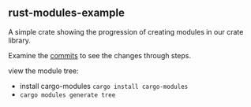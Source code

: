 ## rust-modules-example

A simple crate showing the progression of creating modules in our crate library.

Examine the [commits](https://github.com/talves/rust-modules-example/commits/main) to see the changes through steps.

view the module tree:

- install cargo-modules `cargo install cargo-modules`
- `cargo modules generate tree`
